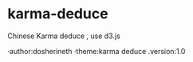 # karma-deduce
Chinese Karma deduce , use d3.js

·author:dosherineth
·theme:karma deduce
.version:1.0



